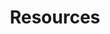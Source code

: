 ---
financial_year: 2017-18
slug: resources
layout: resources
years:
- [2015-16, /2015-16/resources, link]
- [2016-17, /2016-17/resources, link]
- [2017-18, /2017-18/resources, active]
active: resources
title: Resources
nested: false
---